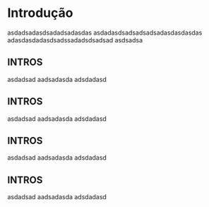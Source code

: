 # Introdução

asdadsadasdsadadsadasdas
asdadasdsadsadsadsadasdasdasdas
adasdasdadasdsadssadadsdsadsad
asdsadsa

## INTROS

asdadsad
aadsadasda
adsdadasd

## INTROS

asdadsad
aadsadasda
adsdadasd


## INTROS

asdadsad
aadsadasda
adsdadasd


## INTROS

asdadsad
aadsadasda
adsdadasd
